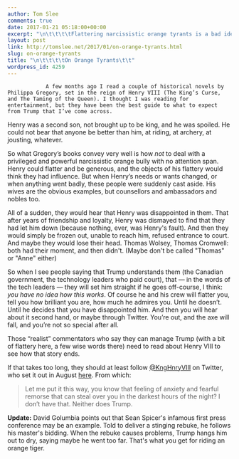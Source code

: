 ```yaml
---
author: Tom Slee
comments: true
date: 2017-01-21 05:18:00+00:00
excerpt: "\n\t\t\t\tFlattering narcissistic orange tyrants is a bad idea.\t\t"
layout: post
link: http://tomslee.net/2017/01/on-orange-tyrants.html
slug: on-orange-tyrants
title: "\n\t\t\t\tOn Orange Tyrants\t\t"
wordpress_id: 4259
---
```



				A few months ago I read a couple of historical novels by Philippa Gregory, set in the reign of Henry VIII (The King’s Curse, and The Taming of the Queen). I thought I was reading for entertainment, but they have been the best guide to what to expect from Trump that I’ve come across.

Henry was a second son, not brought up to be king, and he was spoiled. He could not bear that anyone be better than him, at riding, at archery, at jousting, whatever.

So what Gregory’s books convey very well is how _not_ to deal with a privileged and powerful narcissistic orange bully with no attention span. Henry could flatter and be generous, and the objects of his flattery would think they had influence. But when Henry’s needs or wants changed, or when anything went badly, these people were suddenly cast aside. His wives are the obvious examples, but counsellors and ambassadors and nobles too.

All of a sudden, they would hear that Henry was disappointed in them. That after years of friendship and loyalty, Henry was dismayed to find that they had let him down (because nothing, ever, was Henry's fault). And then they would simply be frozen out, unable to reach him, refused entrance to court. And maybe they would lose their head. Thomas Wolsey, Thomas Cromwell: both had their moment, and then didn't. (Maybe don't be called "Thomas" or "Anne" either)

So when I see people saying that Trump understands them (the Canadian government, the technology leaders who paid court), that — in the words of the tech leaders — they will set him straight if he goes off-course, I think: _you have no idea how this works_. Of course he and his crew will flatter you, tell you how brilliant you are, how much he admires you. Until he doesn’t. Until he decides that you have disappointed him. And then you will hear about it second hand, or maybe through Twitter. You’re out, and the axe will fall, and you’re not so special after all.

Those “realist” commentators who say they can manage Trump (with a bit of flattery here, a few wise words there) need to read about Henry VIII to see how that story ends.

If that takes too long, they should at least follow [@KngHnryVIII](https://twitter.com/KngHnryVIII) on Twitter, who set it out in August [here](http://www.huffingtonpost.com/entry/8-reasons-donald-trump-is-the-henry-viii-of-americas_us_57c47031e4b0c936aaba59b8). From which:


<blockquote>Let me put it this way, you know that feeling of anxiety and fearful remorse that can steal over you in the darkest hours of the night? I don’t have that. Neither does Trump.</blockquote>


**Update:** David Golumbia points out that Sean Spicer's infamous first press conference may be an example. Told to deliver a stinging rebuke, he follows his master's bidding. When the rebuke causes problems, Trump hangs him out to dry, saying maybe he went too far. That's what you get for riding an orange tiger.		

